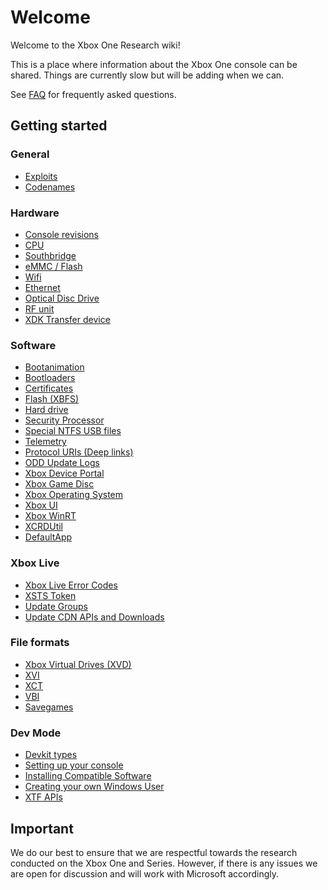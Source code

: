 <!-- TITLE: Home -->
<!-- SUBTITLE: Welcome to this wiki! -->

# Welcome
Welcome to the Xbox One Research wiki\!

This is a place where information about the Xbox One console can be
shared. Things are currently slow but will be adding when we can.

See [FAQ](faq.md) for frequently asked questions.

## Getting started

### General
  - [Exploits](exploits.md)
  - [Codenames](codenames.md)

### Hardware
  - [Console revisions](console-revisions.md)
  - [CPU](cpu.md)
  - [Southbridge](southbridge.md)
  - [eMMC / Flash](eMMC---Flash.md)
  - [Wifi](wifi.md)
  - [Ethernet](ethernet.md)
  - [Optical Disc Drive](optical-disc-drive.md)
  - [RF unit](rf-unit.md)
  - [XDK Transfer device](xdk_transfer.md)

### Software
  - [Bootanimation](bootanimation.md)
  - [Bootloaders](bootloaders.md)
  - [Certificates](certificates.md)
  - [Flash (XBFS)](xbox-boot-file-system.md)
  - [Hard drive](harddrive.md)
  - [Security Processor](security-processor.md)
  - [Special NTFS USB files](special-ntfs-usb-files.md)
  - [Telemetry](telemetry.md)
  - [Protocol URIs (Deep links)](protcol-URIs.md)
  - [ODD Update Logs](optical-disc-drive/odd-firmware-update-log.md)
  - [Xbox Device Portal](device-portal.md)
  - [Xbox Game Disc](xbox-game-disc.md)
  - [Xbox Operating System](xbox-operating-system.md)
  - [Xbox UI](xbox-ui.md)
  - [Xbox WinRT](winmd.md)
  - [XCRDUtil](xcrdutil.md)
  - [DefaultApp](default-app.md)

### Xbox Live
  - [Xbox Live Error Codes](xbox-live/hresult-error-codes.md)
  - [XSTS Token](xbox-live/xsts-token.md)
  - [Update Groups](xbox-live/update-group-ids.md)
  - [Update CDN APIs and Downloads](xbox-live/update-cdn.md)

### File formats
  - [Xbox Virtual Drives (XVD)](xbox-virtual-drive.md)
  - [XVI](xvi.md)
  - [XCT](xct.md)
  - [VBI](vbi.md)
  - [Savegames](savegames.md)

### Dev Mode
  - [Devkit types](devkit-types.md)
  - [Setting up your console](setup-dev-mode.md)
  - [Installing Compatible Software](installing-compatible-software.md)
  - [Creating your own Windows User](creating-a-win-user.md)
  - [XTF APIs](xtf-apis.md)

## Important

We do our best to ensure that we are respectful towards the research
conducted on the Xbox One and Series. However, if there is any issues we are open
for discussion and will work with Microsoft accordingly.
